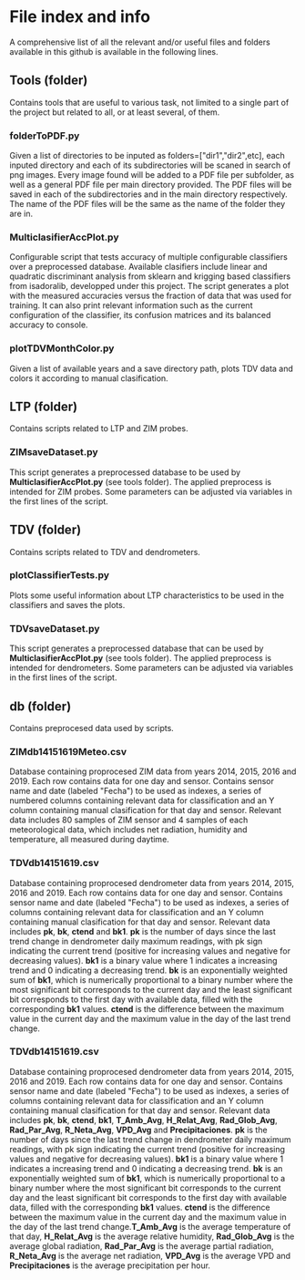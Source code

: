 # File index and info
A comprehensive list of all the relevant and/or useful files and folders available in this github is available in the following lines.

## Tools (folder)
Contains tools that are useful to various task, not limited to a single part of the project but related to all, or at least several, of them.

### folderToPDF.py
Given a list of directories to be inputed as folders=["dir1","dir2",etc], each inputed directory and each of its subdirectories will be scaned in search of png images. Every image found will be added to a PDF file per subfolder, as well as a general PDF file per main directory provided. The PDF files will be saved in each of the subdirectories and in the main directory respectively. The name of the PDF files will be the same as the name of the folder they are in.

### MulticlasifierAccPlot.py
Configurable script that tests accuracy of multiple configurable classifiers over a preprocessed database. Available clasifiers include linear and quadratic discriminant analysis from sklearn and krigging based classifiers from isadoralib, developped under this project. The script generates a plot with the measured accuracies versus the fraction of data that was used for training. It can also print relevant information such as the current configuration of the classifier, its confusion matrices and its balanced accuracy to console.

### plotTDVMonthColor.py
Given a list of available years and a save directory path, plots TDV data and colors it according to manual clasification.

## LTP (folder)
Contains scripts related to LTP and ZIM probes.

### ZIMsaveDataset.py
This script generates a preprocessed database to be used by **MulticlasifierAccPlot.py** (see tools folder). The applied preprocess is intended for ZIM probes. Some parameters can be adjusted via variables in the first lines of the script.

## TDV (folder)
Contains scripts related to TDV and dendrometers.

### plotClassifierTests.py
Plots some useful information about LTP characteristics to be used in the classifiers and saves the plots.

### TDVsaveDataset.py
This script generates a preprocessed database that can be used by **MulticlasifierAccPlot.py** (see tools folder). The applied preprocess is intended for dendrometers. Some parameters can be adjusted via variables in the first lines of the script.

## db (folder)
Contains preprocesed data used by scripts.

### ZIMdb14151619Meteo.csv
Database containing proprocesed ZIM data from years 2014, 2015, 2016 and 2019. Each row contains data for one day and sensor. Contains sensor name and date (labeled "Fecha") to be used as indexes, a series of numbered columns containing relevant data for classification and an Y column containing manual clasification for that day and sensor. Relevant data includes 80 samples of ZIM sensor and 4 samples of each meteorological data, which includes net radiation, humidity and temperature, all measured during daytime. 

### TDVdb14151619.csv
Database containing proprocesed dendrometer data from years 2014, 2015, 2016 and 2019. Each row contains data for one day and sensor. Contains sensor name and date (labeled "Fecha") to be used as indexes, a series of columns containing relevant data for classification and an Y column containing manual clasification for that day and sensor. Relevant data includes **pk**, **bk**, **ctend** and **bk1**. **pk** is the number of days since the last trend change in dendrometer daily maximum readings, with pk sign indicating the current trend (positive for increasing values and negative for decreasing values). **bk1** is a binary value where 1 indicates a increasing trend and 0 indicating a decreasing trend. **bk** is an exponentially weighted sum of **bk1**, which is numerically proportional to a binary number where the most significant bit corresponds to the current day and the least significant bit corresponds to the first day with available data, filled with the corresponding **bk1** values. **ctend** is the difference between the maximum value in the current day and the maximum value in the day of the last trend change.

### TDVdb14151619.csv
Database containing proprocesed dendrometer data from years 2014, 2015, 2016 and 2019. Each row contains data for one day and sensor. Contains sensor name and date (labeled "Fecha") to be used as indexes, a series of columns containing relevant data for classification and an Y column containing manual clasification for that day and sensor. Relevant data includes **pk**, **bk**, **ctend**, **bk1**, **T_Amb_Avg**, **H_Relat_Avg**, **Rad_Glob_Avg**, **Rad_Par_Avg**, **R_Neta_Avg**, **VPD_Avg** and **Precipitaciones**. **pk** is the number of days since the last trend change in dendrometer daily maximum readings, with pk sign indicating the current trend (positive for increasing values and negative for decreasing values). **bk1** is a binary value where 1 indicates a increasing trend and 0 indicating a decreasing trend. **bk** is an exponentially weighted sum of **bk1**, which is numerically proportional to a binary number where the most significant bit corresponds to the current day and the least significant bit corresponds to the first day with available data, filled with the corresponding **bk1** values. **ctend** is the difference between the maximum value in the current day and the maximum value in the day of the last trend change.**T_Amb_Avg** is the average temperature of that day, **H_Relat_Avg** is the average relative humidity, **Rad_Glob_Avg** is the average global radiation, **Rad_Par_Avg** is the average partial radiation, **R_Neta_Avg** is the average net radiation, **VPD_Avg** is the average VPD and **Precipitaciones** is the average precipitation per hour.